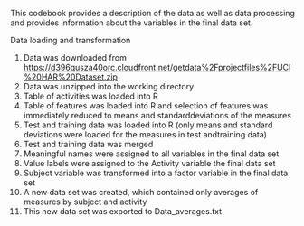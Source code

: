 This codebook provides a description of the data as well as data processing and provides information about the variables in the final data set.


Data loading and transformation

1. Data was downloaded from https://d396qusza40orc.cloudfront.net/getdata%2Fprojectfiles%2FUCI%20HAR%20Dataset.zip
2. Data was unzipped into the working directory
3. Table of activities was loaded into R
4. Table of features was loaded into R and selection of features was immediately reduced to means and standarddeviations of the measures
5. Test and training data was loaded into R (only means and standard deviations were loaded for the measures in test andtraining data)
6. Test and training data was merged
7. Meaningful names were assigned to all variables in the final data set
8. Value labels were assigned to the Activity variable the final data set
9. Subject variable was transformed into a factor variable in the final data set
10. A new data set was created, which contained only averages of measures by subject and activity
11. This new data set was exported to Data_averages.txt
